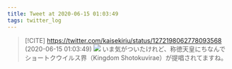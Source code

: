 ```yaml
---
title: Tweet at 2020-06-15 01:03:49
tags: twitter_log
---
```


> [!CITE] https://twitter.com/kaisekiriu/status/1272198062778093568 (2020-06-15 01:03:49)
> ![](https://twitter.com/kaisekiriu/status/1272198062778093568)
> いま気がついたけれど、称徳天皇にちなんでショートクウイルス界（Kingdom Shotokuvirae）が提唱されてますね。
